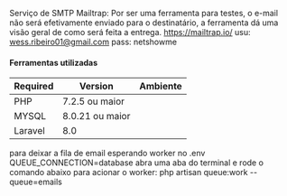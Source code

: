 Serviço de SMTP Mailtrap:
Por ser uma ferramenta para testes, o e-mail não será efetivamente enviado para o destinatário, a ferramenta dá uma visão geral de como será feita a entrega.
https://mailtrap.io/
usu: wess.ribeiro01@gmail.com
pass: netshowme
#### Ferramentas utilizadas
| Required | Version | Ambiente |
| ------ | ------ | ------ |
| PHP | 7.2.5 ou maior|
| MYSQL | 8.0.21 ou maior |  |
| Laravel | 8.0 |
para deixar a fila de email esperando worker no .env
QUEUE_CONNECTION=database
abra uma aba do terminal e rode o comando abaixo para acionar o worker:
php artisan queue:work --queue=emails
